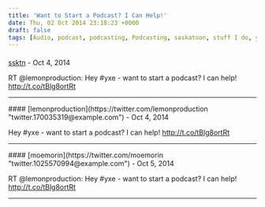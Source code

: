 ```yaml
---
title: 'Want to Start a Podcast? I Can Help!'
date: Thu, 02 Oct 2014 23:18:23 +0000
draft: false
tags: [Audio, podcast, podcasting, Podcasting, saskatoon, stuff I do, yxe]
---
```



#### 
[ssktn](https://twitter.com/ssktn "twitter.126120310@example.com") - <time datetime="2014-10-02 17:20:25">Oct 4, 2014</time>

RT @lemonproduction: Hey #yxe - want to start a podcast? I can help! http://t.co/tBlg8ortRt
<hr />
#### 
[lemonproduction](https://twitter.com/lemonproduction "twitter.170035319@example.com") - <time datetime="2014-10-02 17:20:04">Oct 4, 2014</time>

Hey #yxe - want to start a podcast? I can help! http://t.co/tBlg8ortRt
<hr />
#### 
[moemorin](https://twitter.com/moemorin "twitter.1025570994@example.com") - <time datetime="2014-10-03 04:41:24">Oct 5, 2014</time>

RT @lemonproduction: Hey #yxe - want to start a podcast? I can help! http://t.co/tBlg8ortRt
<hr />
